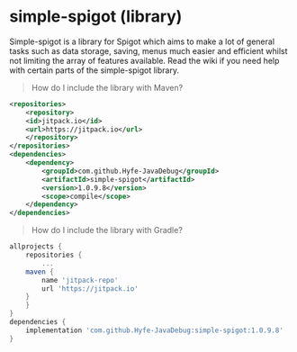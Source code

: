 # simple-spigot (library)

Simple-spigot is a library for Spigot which aims to make a lot of general tasks such as data storage, saving, menus much easier and efficient whilst not limiting the array of features available. Read the wiki if you need help with certain parts of the simple-spigot library.

> How do I include the library with Maven?
```xml
<repositories>
    <repository>
	<id>jitpack.io</id>
	<url>https://jitpack.io</url>
    </repository>
</repositories>
<dependencies>
    <dependency>
        <groupId>com.github.Hyfe-JavaDebug</groupId>
        <artifactId>simple-spigot</artifactId>
        <version>1.0.9.8</version>
        <scope>compile</scope>
    </dependency>
</dependencies>
```

> How do I include the library with Gradle?
```gradle
allprojects {
    repositories {
        ...
	maven { 
	    name 'jitpack-repo'
	    url 'https://jitpack.io' 
	}
    }
}
dependencies {
    implementation 'com.github.Hyfe-JavaDebug:simple-spigot:1.0.9.8'
}
```
